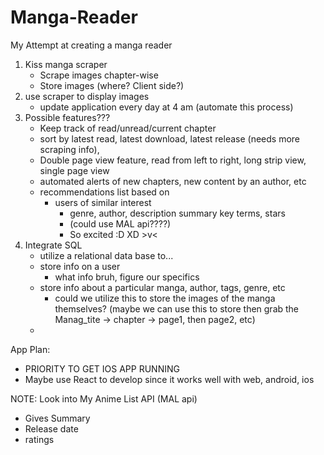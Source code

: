 # Manga-Reader
My Attempt at creating a manga reader
1. Kiss manga scraper
   - Scrape images chapter-wise
   - Store images (where? Client side?)
3. use scraper to display images
   - update application every day at 4 am (automate this process)
4. Possible features???
   - Keep track of read/unread/current chapter
   - sort by latest read, latest download, latest release (needs more scraping info),
   - Double page view feature, read from left to right, long strip view, single page view
   - automated alerts of new chapters, new content by an author, etc
   - recommendations list based on
      - users of similar interest
         - genre, author, description summary key terms, stars
         - (could use MAL api????)
         - So excited :D XD >v<
5. Integrate SQL
   - utilize a relational data base to...
   - store info on a user
      - what info bruh, figure our specifics
   - store info about a particular manga, author, tags, genre, etc
      - could we utilize this to store the images of the manga themselves?
        (maybe we can use this to store then grab the Manag_tite -> chapter -> page1, then page2, etc)
   - 

App Plan: 
- PRIORITY TO GET IOS APP RUNNING
- Maybe use React to develop since it works well with web, android, ios



NOTE: 
Look into My Anime List API (MAL api)
  - Gives Summary
  - Release date
  - ratings

